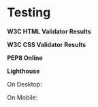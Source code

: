 # Testing

**W3C HTML Validator Results**

**W3C CSS Validator Results**

**PEP8 Online**

**Lighthouse**

On Desktop:

On Mobile:
